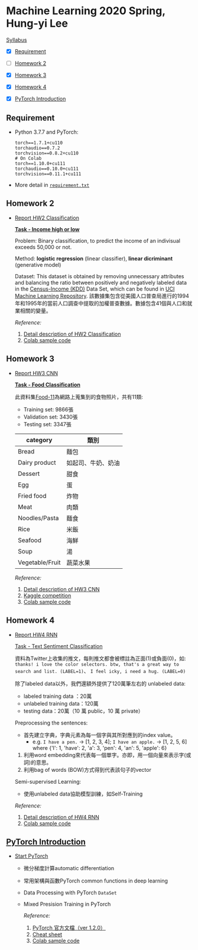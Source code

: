 <!-- TODO
- More description in start_pytorch of pytorch introduction
- Add ObjectDetection
- Add ImageNetAPP
 -->
# Machine Learning 2020 Spring, Hung-yi Lee

[Syllabus](http://speech.ee.ntu.edu.tw/~tlkagk/courses_ML20.html)

  - [x] [Requirement](#requirement)
  - [ ] [Homework 2](#homework-2)
  - [x] [Homework 3](#homework-3)
  - [x] [Homework 4](#homework-4)
  - [x] [PyTorch Introduction](#pytorch-introduction)


## Requirement

- Python 3.7.7 and PyTorch:
    ```
    torch==1.7.1+cu110
    torchaudio==0.7.2
    torchvision==0.8.2+cu110
    # On Colab
    torch==1.10.0+cu111
    torchaudio==0.10.0+cu111
    torchvision==0.11.1+cu111
    ```
- More detail in [`requirement.txt`](https://github.com/oicjacky/ML-course-of-Lee/blob/main/requirement.txt)

## Homework 2

- [Report HW2 Classification]()
    
    <u>**Task - Income high or low**</u>

    Problem: Binary classification, to predict the income of an indivisual exceeds 50,000 or not.

    Method: **logistic regression** (linear classifier), **linear dicriminant** (generative model)

    Dataset: This dataset is obtained by removing unnecessary attributes and balancing the ratio between positively and negatively labeled data in the [Census-Income (KDD)](https://archive.ics.uci.edu/ml/datasets/Census-Income+(KDD)) Data Set, which can be found in [UCI Machine Learning Repository](https://archive.ics.uci.edu/ml/index.php). 
    該數據集包含從美國人口普查局進行的1994年和1995年的當前人口調查中提取的加權普查數據。數據包含41個與人口和就業相關的變量。

    *Reference:*  
    1. [Detail description of HW2 Classification](https://docs.google.com/presentation/d/1dQVeHfIfUUWxMSg58frKBBeg2OD4N7SD0YP3LYMM7AA/edit#slide=id.g7be340f71d_0_186)
    2. [Colab sample code](https://colab.research.google.com/drive/1k6uHcnNbQwuttgSK2ekE5LzpefJeBt6k)


## Homework 3

- [Report HW3 CNN](https://github.com/oicjacky/ML-course-of-Lee/tree/main/hw3)
    
    <u>**Task - Food Classification**</u>

    此資料集[Food-11](https://reurl.cc/3DLavL)為網路上蒐集到的食物照片，共有11類:
    
    - Training set: 9866張
    - Validation set: 3430張
    - Testing set: 3347張
    
    | category        | 類別               |
    | --------------- | ------------------ |
    | Bread           | 麵包               |
    | Dairy product   | 如起司、牛奶、奶油 |
    | Dessert         | 甜食               |
    | Egg             | 蛋                 |
    | Fried food      | 炸物               |
    | Meat            | 肉類               |
    | Noodles/Pasta   | 麵食               |
    | Rice            | 米飯               |
    | Seafood         | 海鮮               |
    | Soup            | 湯                 |
    | Vegetable/Fruit | 蔬菜水果           |

    *Reference:*  
    1. [Detail description of HW3 CNN](https://docs.google.com/presentation/d/1_6TJrFs3JGBsJpdRGLK1Fy_EiJlNvLm_lTZ9sjLsaKE/edit#slide=id.p1)
    2. [Kaggle competition](https://reurl.cc/ZO7XpM)
    3. [Colab sample code](https://colab.research.google.com/drive/1rDbT2_7ULwKUMO1oJ7w6oD20K5d75bBW#scrollTo=zhzdomRTOKoJ)


## Homework 4

- [Report HW4 RNN](https://github.com/oicjacky/ML-course-of-Lee/tree/main/hw4)

    <u>Task - Text Sentiment Classification</u>

    資料為Twitter上收集的推文，每則推文都會被標註為正面(1)或負面(0)，如:
    `thanks! i love the color selectors. btw, that's a great way to search and list. (LABEL=1)`、
    `I feel icky, i need a hug. (LABEL=0)`

    除了labeled data以外，我們還額外提供了120萬筆左右的 unlabeled data: 
    - labeled training data ：20萬
    - unlabeled training data：120萬
    - testing data：20萬（10 萬 public，10 萬 private）

    Preprocessing the sentences:
    - 首先建立字典，字典元素為每一個字與其所對應到的index value。
        - e.g. `I have a pen.` → [1, 2, 3, 4];
        `I have an apple.` → [1, 2, 5, 6]  
        where {'I': 1, 'have': 2, 'a': 3, 'pen': 4, 'an': 5, 'apple': 6}

    1. 利用word embedding來代表每一個單字。亦即，用一個向量來表示字(或詞)的意思。
        <!-- <img src="images\Machine-Learning-HW4-RNN_1.PNG" style="vertical-align:middle; margin:0px 50px" width="60%" >
        <img src="images\Machine-Learning-HW4-RNN_2.PNG" style="vertical-align:middle; margin:0px 50px" width="60%" >
        <img src="images\Machine-Learning-HW4-RNN_4.PNG" style="vertical-align:middle; margin:0px 50px" width="60%" > -->
    2. 利用bag of words (BOW)方式得到代表該句子的vector
        <!-- <img src="images\Machine-Learning-HW4-RNN_3.PNG" style="vertical-align:middle; margin:0px 50px" width="60%" > -->

    Semi-supervised Learning:
    - 使用unlabeled data協助模型訓練，如Self-Training
        <!-- <img src="images\Machine-Learning-HW4-RNN_5.PNG" style="vertical-align:middle; margin:0px 50px" width="60%" > -->
    
    *Reference:*  
    1. [Detail description of HW4 RNN](https://docs.google.com/presentation/d/1W5-D0hqchrkVgQxwNLBDlydamCHx5yetzmwbUiksBAA/edit#slide=id.g7cd4f194f5_2_45)  
    2. [Colab sample code](https://colab.research.google.com/drive/16d1Xox0OW-VNuxDn1pvy2UXFIPfieCb9)


## [PyTorch Introduction](https://www.youtube.com/watch?v=kQeezFrNoOg&feature=youtu.be)

- [Start PyTorch](https://github.com/oicjacky/ML-course-of-Lee/tree/main/start_pytorch)
  - 微分梯度計算automatic differentiation
  - 常用架構與函數PyTorch common functions in deep learning
  - Data Processing with PyTorch `DataSet`
  - Mixed Presision Training in PyTorch

    *Reference:*  
    1. [PyTorch 官方文檔（ver 1.2.0）](https://pytorch.org/docs/1.2.0/)
    2. [Cheat sheet](https://hackmd.io/@rh0jTfFDTO6SteMDq91tgg/HkDRHKLrU)
    3. [Colab sample code](https://colab.research.google.com/drive/1CmkRJ5R41D2QIZXQLszMt68TWUrGd-yf)
